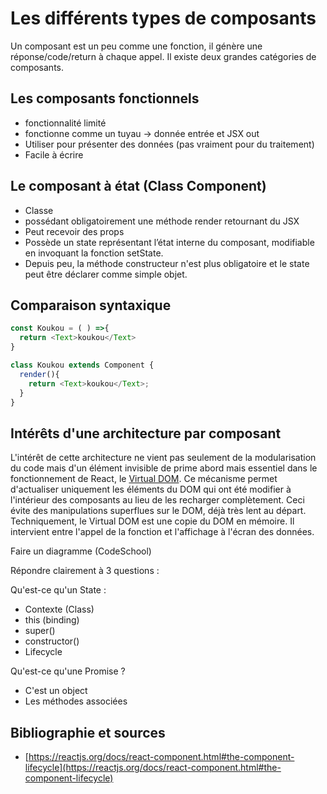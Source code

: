 # Les différents types de composants

Un composant est un peu comme une fonction, il génère une réponse/code/return à chaque appel. Il existe deux grandes catégories de composants.


## Les composants fonctionnels
* fonctionnalité limité
* fonctionne comme un tuyau -> donnée entrée et JSX out
* Utiliser pour présenter des données (pas vraiment pour du traitement)
* Facile à écrire


## Le composant à état (Class Component)
* Classe
* possédant obligatoirement une méthode render retournant du JSX
* Peut recevoir des props
* Possède un state représentant l’état interne du composant, modifiable en invoquant la fonction setState.
* Depuis peu, la méthode constructeur n'est plus obligatoire et le state peut être déclarer comme simple objet.


## Comparaison syntaxique

```JavaScript
const Koukou = ( ) =>{
  return <Text>koukou</Text>
}
```

```JavaScript
class Koukou extends Component {
  render(){
    return <Text>koukou</Text>;
  }
}
```

## Intérêts d'une architecture par composant
L'intérêt de cette architecture ne vient pas seulement de la modularisation du code mais d'un élément invisible de prime abord mais essentiel dans le fonctionnement de React, le [Virtual DOM](https://www.codecademy.com/articles/react-virtual-dom). Ce mécanisme permet d'actualiser uniquement les éléments du DOM qui ont été modifier à l'intérieur des composants au lieu de les recharger complètement. Ceci évite des manipulations superflues sur le DOM, déjà très lent au départ. Techniquement, le Virtual DOM est une copie du DOM en mémoire. Il intervient entre l'appel de la fonction et l'affichage à l'écran des données.

Faire un diagramme (CodeSchool)


Répondre clairement à 3 questions :

Qu'est-ce qu'un State :
* Contexte (Class)
* this (binding)
* super()
* constructor()
* Lifecycle

Qu'est-ce qu'une Promise ?
* C'est un object
* Les méthodes associées


## Bibliographie et sources
- [https://reactjs.org/docs/react-component.html#the-component-lifecycle](https://reactjs.org/docs/react-component.html#the-component-lifecycle)